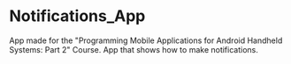 # Notifications_App
App made for the "Programming Mobile Applications for Android Handheld Systems: Part 2" Course. App that shows how to make notifications.
